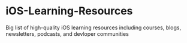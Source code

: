# iOS-Learning-Resources
Big list of high-quality iOS learning resources including courses, blogs, newsletters, podcasts, and devloper communities

